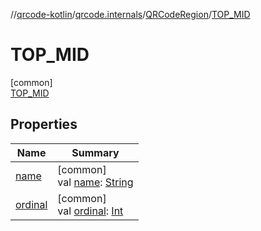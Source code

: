 //[qrcode-kotlin](../../../../index.md)/[qrcode.internals](../../index.md)/[QRCodeRegion](../index.md)/[TOP_MID](index.md)

# TOP_MID

[common]\
[TOP_MID](index.md)

## Properties

| Name | Summary |
|---|---|
| [name](../../../qrcode.raw/-q-r-code-data-type/-d-e-f-a-u-l-t/index.md#-372974862%2FProperties%2F345188675) | [common]<br>val [name](../../../qrcode.raw/-q-r-code-data-type/-d-e-f-a-u-l-t/index.md#-372974862%2FProperties%2F345188675): [String](https://kotlinlang.org/api/latest/jvm/stdlib/kotlin-stdlib/kotlin/-string/index.html) |
| [ordinal](../../../qrcode.raw/-q-r-code-data-type/-d-e-f-a-u-l-t/index.md#-739389684%2FProperties%2F345188675) | [common]<br>val [ordinal](../../../qrcode.raw/-q-r-code-data-type/-d-e-f-a-u-l-t/index.md#-739389684%2FProperties%2F345188675): [Int](https://kotlinlang.org/api/latest/jvm/stdlib/kotlin-stdlib/kotlin/-int/index.html) |
